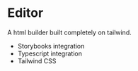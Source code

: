 # Editor

A html builder built completely on tailwind.

- Storybooks integration 
- Typescript integration
- Tailwind CSS
